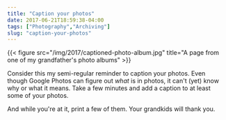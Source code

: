 ```yaml
---
title: "Caption your photos"
date: 2017-06-21T18:59:38-04:00
tags: ["Photography","Archiving"]
slug: "caption-your-photos"
---
```


{{< figure src="/img/2017/captioned-photo-album.jpg" title="A page from one of my grandfather's photo albums" >}}

Consider this my semi-regular reminder to caption your photos. Even though
Google Photos can figure out _what_ is in photos, it can't (yet) know why or
what it means. Take a few minutes and add a caption to at least some of your
photos. 

And while you're at it, print a few of them. Your grandkids will thank you.
